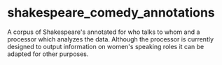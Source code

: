 # shakespeare_comedy_annotations
A corpus of Shakespeare's annotated for who talks to whom and a processor which analyzes the data. Although the processor is currently designed to output information on women's speaking roles it can be adapted for other purposes.
